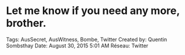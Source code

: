 # Let me know if you need any more, brother.

Tags: AusSecret, AusWitness, Bombe, Twitter
Created by: Quentin Sombsthay
Date: August 30, 2015 5:01 AM
Réseau: Twitter